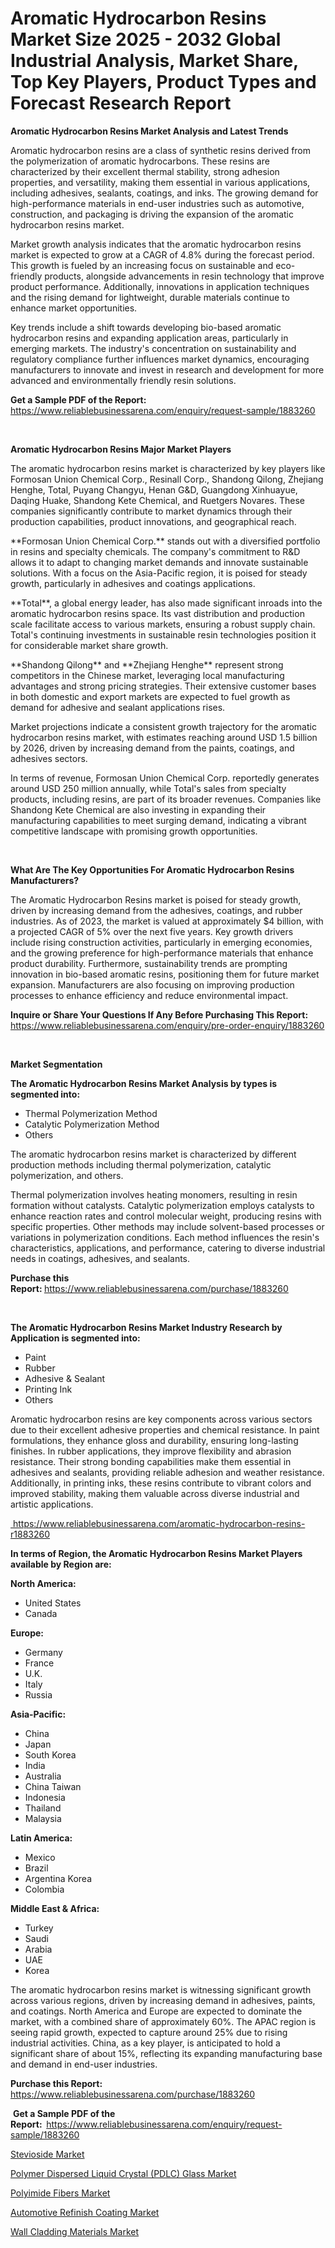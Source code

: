 <p><h1>Aromatic Hydrocarbon Resins Market Size 2025 - 2032 Global Industrial Analysis, Market Share, Top Key Players, Product Types and Forecast Research Report</h1></p><p><strong>Aromatic Hydrocarbon Resins Market Analysis and Latest Trends</strong></p>
<p><p>Aromatic hydrocarbon resins are a class of synthetic resins derived from the polymerization of aromatic hydrocarbons. These resins are characterized by their excellent thermal stability, strong adhesion properties, and versatility, making them essential in various applications, including adhesives, sealants, coatings, and inks. The growing demand for high-performance materials in end-user industries such as automotive, construction, and packaging is driving the expansion of the aromatic hydrocarbon resins market.</p><p>Market growth analysis indicates that the aromatic hydrocarbon resins market is expected to grow at a CAGR of 4.8% during the forecast period. This growth is fueled by an increasing focus on sustainable and eco-friendly products, alongside advancements in resin technology that improve product performance. Additionally, innovations in application techniques and the rising demand for lightweight, durable materials continue to enhance market opportunities.</p><p>Key trends include a shift towards developing bio-based aromatic hydrocarbon resins and expanding application areas, particularly in emerging markets. The industry's concentration on sustainability and regulatory compliance further influences market dynamics, encouraging manufacturers to innovate and invest in research and development for more advanced and environmentally friendly resin solutions.</p></p>
<p><strong>Get a Sample PDF of the Report:&nbsp;</strong> <a href="https://www.reliablebusinessarena.com/enquiry/request-sample/1883260?utm_campaign=2194&utm_medium=2&utm_source=Github&utm_content=ia&utm_term=04022025&utm_id=aromatic-hydrocarbon-resins">https://www.reliablebusinessarena.com/enquiry/request-sample/1883260</a></p>
<p>&nbsp;</p>
<p><strong>Aromatic Hydrocarbon Resins Major Market Players</strong></p>
<p><p>The aromatic hydrocarbon resins market is characterized by key players like Formosan Union Chemical Corp., Resinall Corp., Shandong Qilong, Zhejiang Henghe, Total, Puyang Changyu, Henan G&D, Guangdong Xinhuayue, Daqing Huake, Shandong Kete Chemical, and Ruetgers Novares. These companies significantly contribute to market dynamics through their production capabilities, product innovations, and geographical reach.</p><p>**Formosan Union Chemical Corp.** stands out with a diversified portfolio in resins and specialty chemicals. The company's commitment to R&D allows it to adapt to changing market demands and innovate sustainable solutions. With a focus on the Asia-Pacific region, it is poised for steady growth, particularly in adhesives and coatings applications.</p><p>**Total**, a global energy leader, has also made significant inroads into the aromatic hydrocarbon resins space. Its vast distribution and production scale facilitate access to various markets, ensuring a robust supply chain. Total's continuing investments in sustainable resin technologies position it for considerable market share growth.</p><p>**Shandong Qilong** and **Zhejiang Henghe** represent strong competitors in the Chinese market, leveraging local manufacturing advantages and strong pricing strategies. Their extensive customer bases in both domestic and export markets are expected to fuel growth as demand for adhesive and sealant applications rises.</p><p>Market projections indicate a consistent growth trajectory for the aromatic hydrocarbon resins market, with estimates reaching around USD 1.5 billion by 2026, driven by increasing demand from the paints, coatings, and adhesives sectors.</p><p>In terms of revenue, Formosan Union Chemical Corp. reportedly generates around USD 250 million annually, while Total's sales from specialty products, including resins, are part of its broader revenues. Companies like Shandong Kete Chemical are also investing in expanding their manufacturing capabilities to meet surging demand, indicating a vibrant competitive landscape with promising growth opportunities.</p></p>
<p>&nbsp;</p>
<p><strong>What Are The Key Opportunities For Aromatic Hydrocarbon Resins Manufacturers?</strong></p>
<p><p>The Aromatic Hydrocarbon Resins market is poised for steady growth, driven by increasing demand from the adhesives, coatings, and rubber industries. As of 2023, the market is valued at approximately $4 billion, with a projected CAGR of 5% over the next five years. Key growth drivers include rising construction activities, particularly in emerging economies, and the growing preference for high-performance materials that enhance product durability. Furthermore, sustainability trends are prompting innovation in bio-based aromatic resins, positioning them for future market expansion. Manufacturers are also focusing on improving production processes to enhance efficiency and reduce environmental impact.</p></p>
<p><strong>Inquire or Share Your Questions If Any Before Purchasing This Report:</strong> <a href="https://www.reliablebusinessarena.com/enquiry/pre-order-enquiry/1883260?utm_campaign=2194&utm_medium=2&utm_source=Github&utm_content=ia&utm_term=04022025&utm_id=aromatic-hydrocarbon-resins">https://www.reliablebusinessarena.com/enquiry/pre-order-enquiry/1883260</a></p>
<p>&nbsp;</p>
<p><strong>Market Segmentation</strong></p>
<p><strong>The Aromatic Hydrocarbon Resins Market Analysis by types is segmented into:</strong></p>
<p><ul><li>Thermal Polymerization Method</li><li>Catalytic Polymerization Method</li><li>Others</li></ul></p>
<p><p>The aromatic hydrocarbon resins market is characterized by different production methods including thermal polymerization, catalytic polymerization, and others. </p><p>Thermal polymerization involves heating monomers, resulting in resin formation without catalysts. Catalytic polymerization employs catalysts to enhance reaction rates and control molecular weight, producing resins with specific properties. Other methods may include solvent-based processes or variations in polymerization conditions. Each method influences the resin's characteristics, applications, and performance, catering to diverse industrial needs in coatings, adhesives, and sealants.</p></p>
<p><strong>Purchase this Report:&nbsp;</strong><a href="https://www.reliablebusinessarena.com/purchase/1883260?utm_campaign=2194&utm_medium=2&utm_source=Github&utm_content=ia&utm_term=04022025&utm_id=aromatic-hydrocarbon-resins">https://www.reliablebusinessarena.com/purchase/1883260</a></p>
<p>&nbsp;</p>
<p><strong>The Aromatic Hydrocarbon Resins Market Industry Research by Application is segmented into:</strong></p>
<p><ul><li>Paint</li><li>Rubber</li><li>Adhesive & Sealant</li><li>Printing Ink</li><li>Others</li></ul></p>
<p><p>Aromatic hydrocarbon resins are key components across various sectors due to their excellent adhesive properties and chemical resistance. In paint formulations, they enhance gloss and durability, ensuring long-lasting finishes. In rubber applications, they improve flexibility and abrasion resistance. Their strong bonding capabilities make them essential in adhesives and sealants, providing reliable adhesion and weather resistance. Additionally, in printing inks, these resins contribute to vibrant colors and improved stability, making them valuable across diverse industrial and artistic applications.</p></p>
<p><a href="https://www.reliablebusinessarena.com/aromatic-hydrocarbon-resins-r1883260?utm_campaign=2194&utm_medium=2&utm_source=Github&utm_content=ia&utm_term=04022025&utm_id=aromatic-hydrocarbon-resins">&nbsp;https://www.reliablebusinessarena.com/aromatic-hydrocarbon-resins-r1883260</a></p>
<p><strong>In terms of Region, the Aromatic Hydrocarbon Resins Market Players available by Region are:</strong></p>
<p>
    <p> <strong> North America: </strong>
        <ul>
            <li>United States</li>
            <li>Canada</li>
        </ul>
        </p> 
    <p> <strong> Europe: </strong>
        <ul>
            <li>Germany</li>
            <li>France</li>
            <li>U.K.</li>
            <li>Italy</li>
            <li>Russia</li>
        </ul>
        </p> 
    <p> <strong> Asia-Pacific: </strong>
        <ul>
            <li>China</li>
            <li>Japan</li>
            <li>South Korea</li>
            <li>India</li>
            <li>Australia</li>
            <li>China Taiwan</li>
            <li>Indonesia</li>
            <li>Thailand</li>
            <li>Malaysia</li>
        </ul>
        </p> 
    <p> <strong> Latin America: </strong>
        <ul>
            <li>Mexico</li>
            <li>Brazil</li>
            <li>Argentina Korea</li>
            <li>Colombia</li>
        </ul>
        </p> 
    <p> <strong> Middle East & Africa: </strong>
        <ul>
            <li>Turkey</li>
            <li>Saudi</li>
            <li>Arabia</li>
            <li>UAE</li>
            <li>Korea</li>
        </ul>
    </p>
    </p>
<p><p>The aromatic hydrocarbon resins market is witnessing significant growth across various regions, driven by increasing demand in adhesives, paints, and coatings. North America and Europe are expected to dominate the market, with a combined share of approximately 60%. The APAC region is seeing rapid growth, expected to capture around 25% due to rising industrial activities. China, as a key player, is anticipated to hold a significant share of about 15%, reflecting its expanding manufacturing base and demand in end-user industries.</p></p>
<p><strong>Purchase this Report: </strong><a href="https://www.reliablebusinessarena.com/purchase/1883260?utm_campaign=2194&utm_medium=2&utm_source=Github&utm_content=ia&utm_term=04022025&utm_id=aromatic-hydrocarbon-resins">https://www.reliablebusinessarena.com/purchase/1883260</a></p>
<p>&nbsp;<strong>Get a Sample PDF of the Report:&nbsp;&nbsp;</strong><a href="https://www.reliablebusinessarena.com/enquiry/request-sample/1883260?utm_campaign=2194&utm_medium=2&utm_source=Github&utm_content=ia&utm_term=04022025&utm_id=aromatic-hydrocarbon-resins">https://www.reliablebusinessarena.com/enquiry/request-sample/1883260</a></p>
<p><strong></strong></p>
<p><p><a href="https://www.linkedin.com/pulse/unpacking-stevioside-market-growth-whats-behind-61-cagr-ehm6f?utm_campaign=2194&utm_medium=2&utm_source=Github&utm_content=ia&utm_term=04022025&utm_id=aromatic-hydrocarbon-resins">Stevioside Market</a></p><p><a href="https://github.com/gukenneth26571/Market-Research-Report-List-1/blob/main/polymer-dispersed-liquid-crystal-pdlc-glass-market.md?utm_campaign=2194&utm_medium=2&utm_source=Github&utm_content=ia&utm_term=04022025&utm_id=aromatic-hydrocarbon-resins">Polymer Dispersed Liquid Crystal (PDLC) Glass Market</a></p><p><a href="https://www.linkedin.com/pulse/polyimide-fibers-market-analysis-report-provides-future-r19df?utm_campaign=2194&utm_medium=2&utm_source=Github&utm_content=ia&utm_term=04022025&utm_id=aromatic-hydrocarbon-resins">Polyimide Fibers Market</a></p><p><a href="https://www.linkedin.com/pulse/in-depth-automotive-refinish-coating-market-research-comprehensive-3ocif?utm_campaign=2194&utm_medium=2&utm_source=Github&utm_content=ia&utm_term=04022025&utm_id=aromatic-hydrocarbon-resins">Automotive Refinish Coating Market</a></p><p><a href="https://www.linkedin.com/pulse/market-size-scope-wall-cladding-materials-forecasted-growth-q2yyf?utm_campaign=2194&utm_medium=2&utm_source=Github&utm_content=ia&utm_term=04022025&utm_id=aromatic-hydrocarbon-resins">Wall Cladding Materials Market</a></p></p>